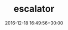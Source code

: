 ---
title:		"escalator"
type:		"photos"
mediatype:		"upload"
description:		"TBC"
date:		"2016-12-18 16:49:56+00:00"
album:		"experimental"
filename:		"escalator.md"
series:		""
cl_public_id:		"experimental/escalator"
cl_version:		1497004520
format:		"tiff"
bytes:		2935204
width:		2157
height:		1440
colours:
- "#CECDCD"
- "#8B8B8B"
- "#303030"
- "#C8C8C7"
- "#8E8E8D"
exposure_mode:		"Auto"
program:		"Aperture-priority AE"
aperture:		"2.8"
focal_length:		"24.0 mm"
iso:		"200"
shutter_speed:		"1/60"
metering:		"Multi-segment"
flash:		"Off, Did not fire"
white_balance:		"Custom"
colour_temp:		"3350"
has_crop:		"true"
orientation:		"Horizontal (normal)"
camera_model:		"NIKON D800"
lens_info:		"24-70mm f/2.8"
artist:		"No artist info"
x_resolution:		"300"
y_resolution:		"300"
---